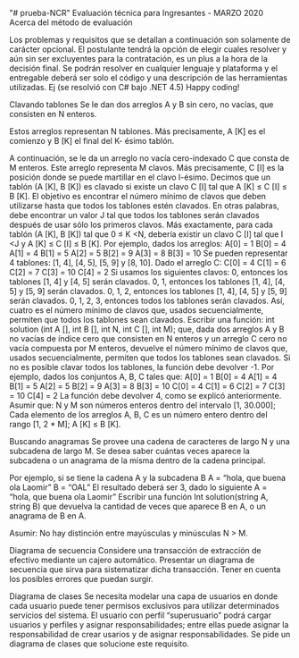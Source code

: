"# prueba-NCR" 
Evaluación técnica para Ingresantes - MARZO 2020
Acerca del método de evaluación

Los problemas y requisitos que se detallan a continuación son solamente de carácter opcional. El postulante tendrá la opción de elegir cuales resolver y aún sin ser excluyentes para la contratación, es un plus a la hora de la decisión final. Se podrán resolver en cualquier lenguaje y plataforma y el entregable deberá ser solo el código y una descripción de las herramientas utilizadas. Ej (se resolvió con C# bajo .NET 4.5) Happy coding!

Clavando tablones Se le dan dos arreglos A y B sin cero, no vacías, que consisten en N enteros.

Estos arreglos representan N tablones. Más precisamente, A [K] es el comienzo y B [K] el final del K- ésimo tablón.

A continuación, se le da un arreglo no vacía cero-indexado C que consta de M enteros. Este arreglo representa M clavos. Más precisamente, C [I] es la posición donde se puede martillar en el clavo I-ésimo. Decimos que un tablón (A [K], B [K]) es clavado si existe un clavo C [I] tal que A [K] ≤ C [I] ≤ B [K]. El objetivo es encontrar el número mínimo de clavos que deben utilizarse hasta que todos los tablones estén clavados. En otras palabras, debe encontrar un valor J tal que todos los tablones serán clavados después de usar sólo los primeros clavos. Más exactamente, para cada tablón (A [K], B [K]) tal que 0 ≤ K <N, debería existir un clavo C [I] tal que I <J y A [K] ≤ C [I] ≤ B [K]. Por ejemplo, dados los arreglos: A[0] = 1 B[0] = 4 A[1] = 4 B[1] = 5 A[2] = 5 B[2] = 9 A[3] = 8 B[3] = 10 Se pueden representar 4 tablones: [1, 4], [4, 5], [5, 9] y [8, 10]. Dado el arreglo C: C[0] = 4 C[1] = 6 C[2] = 7 C[3] = 10 C[4] = 2 Si usamos los siguientes clavos: 0, entonces los tablones [1, 4] y [4, 5] serán clavados. 0, 1, entonces los tablones [1, 4], [4, 5] y [5, 9] serán clavados. 0, 1, 2, entonces los tablones [1, 4], [4, 5] y [5, 9] serán clavados. 0, 1, 2, 3, entonces todos los tablones serán clavados. Así, cuatro es el número mínimo de clavos que, usados secuencialmente, permiten que todos los tablones sean clavados. Escribir una función: int solution (int A [], int B [], int N, int C [], int M); que, dada dos arreglos A y B no vacías de índice cero que consisten en N enteros y un arreglo C cero no vacía compuesta por M enteros, devuelve el número mínimo de clavos que, usados secuencialmente, permiten que todos los tablones sean clavados. Si no es posible clavar todos los tablones, la función debe devolver -1. Por ejemplo, dados los conjuntos A, B, C tales que: A[0] = 1 B[0] = 4 A[1] = 4 B[1] = 5 A[2] = 5 B[2] = 9 A[3] = 8 B[3] = 10 C[0] = 4 C[1] = 6 C[2] = 7 C[3] = 10 C[4] = 2 La función debe devolver 4, como se explicó anteriormente. Asumir que: N y M son números enteros dentro del intervalo [1, 30.000]; Cada elemento de los arreglos A, B, C es un número entero dentro del rango [1, 2 * M]; A [K] ≤ B [K].

Buscando anagramas Se provee una cadena de caracteres de largo N y una subcadena de largo M. Se desea saber cuántas veces aparece la subcadena o un anagrama de la misma dentro de la cadena principal.

Por ejemplo, si se tiene la cadena A y la subcadena B A = “hola, que buena ola Laomir” B = “OAL” El resultado deberá ser 3, dado lo siguiente A = “hola, que buena ola Laomir” Escribir una función Int solution(string A, string B) que devuelva la cantidad de veces que aparece B en A, o un anagrama de B en A.

Asumir: No hay distinción entre mayúsculas y minúsculas N > M.

Diagrama de secuencia Considere una transacción de extracción de efectivo mediante un cajero automático. Presentar un diagrama de secuencia que sirva para sistematizar dicha transacción. Tener en cuenta los posibles errores que puedan surgir.

Diagrama de clases Se necesita modelar una capa de usuarios en donde cada usuario puede tener permisos exclusivos para utilizar determinados servicios del sistema. El usuario con perfil “superusuario” podrá cargar usuarios y perfiles y asignar responsabilidades; entre ellas puede asignar la responsabilidad de crear usarios y de asignar responsabilidades. Se pide un diagrama de clases que solucione este requisito.
